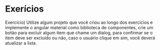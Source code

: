 # Exerícios

Exercício) Utilize algum projeto que você criou ao longo dos exercícios e implemente o angular material como biblioteca de componentes, crie um botão para excluír algum item que chame um dialog, para confirmar se o item deve ser excluído ou não, caso o usuário clique em sim, você deverá atualizar a lista.
